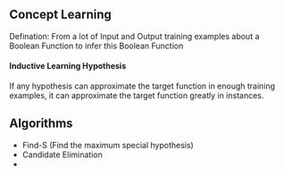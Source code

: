 ## Concept Learning

Defination: From a lot of Input and Output training examples about a Boolean Function to infer this Boolean Function

#### Inductive Learning Hypothesis

If any hypothesis can approximate the target function in enough training examples, it can approximate the target function greatly in instances.

## Algorithms

- Find-S (Find the maximum special hypothesis)
- Candidate Elimination
- 

